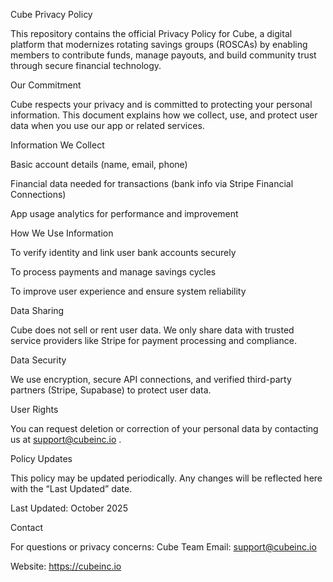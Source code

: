 Cube Privacy Policy

This repository contains the official Privacy Policy for Cube, a digital platform that modernizes rotating savings groups (ROSCAs) by enabling members to contribute funds, manage payouts, and build community trust through secure financial technology.

Our Commitment

Cube respects your privacy and is committed to protecting your personal information. This document explains how we collect, use, and protect user data when you use our app or related services.

Information We Collect

Basic account details (name, email, phone)

Financial data needed for transactions (bank info via Stripe Financial Connections)

App usage analytics for performance and improvement

How We Use Information

To verify identity and link user bank accounts securely

To process payments and manage savings cycles

To improve user experience and ensure system reliability

Data Sharing

Cube does not sell or rent user data.
We only share data with trusted service providers like Stripe for payment processing and compliance.

Data Security

We use encryption, secure API connections, and verified third-party partners (Stripe, Supabase) to protect user data.

User Rights

You can request deletion or correction of your personal data by contacting us at support@cubeinc.io
.

Policy Updates

This policy may be updated periodically. Any changes will be reflected here with the “Last Updated” date.

Last Updated: October 2025

Contact

For questions or privacy concerns:
Cube Team
Email: support@cubeinc.io

Website: https://cubeinc.io
